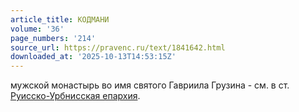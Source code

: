 ```yaml
---
article_title: КОДМАНИ
volume: '36'
page_numbers: '214'
source_url: https://pravenc.ru/text/1841642.html
downloaded_at: '2025-10-13T14:53:15Z'
---
```


мужской монастырь во имя святого Гавриила Грузина - см. в ст. [Руисско-Урбнисская епархия](<https://pravenc.ru/text/Руисско-Урбнисская епархия.html>).
